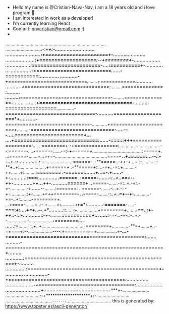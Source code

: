 - Hello my name is @Cristian-Nava-Nav, i am a 18 years old and i love program 👋 
- I am interested in work as a developer!
- I’m currently learning React
- Contact: nnvcristian@gmail.com :)
- 
...............................................................................
.............................-:+*****************+:-...........................
........................:+****=====================****+-......................
....................:+***===================:--+========***+-..................
.................:***=======================-....:==========**+-...............
..............-+**=========================*......-*===========**:.............
............-+**===========================*........+============**:...........
...........+**=============================:.........==============**:.........
.........:**===============================-.........*===============**-.......
........+*===============================*-.........-=================**:......
......-**==============================*-...........*===================*+.....
.....-**=============================*-............+=====================*+....
....-**============================*-.....---.....*=======================*+...
....+*============================:......-:::::::::+++**===================*:..
...:*========+-:+===============:................................--:*======**-.
..-**======*......-*=:-+======+.......................................:=====*+.
..:*======*-.......*+..:=+*=*-.........................................*====**-
..+*======:...--..-*-..+*.-*:..............:**:.......................-======*:
.-**=====*..-*++*-+*...*+.:*-...........-**+..+*:.....................+======*+
.-**=====+:*:...-*=+..-=:.+*.........-+*+.......+*:.........:********========**
.-**======:.......*+..:=-.*+......-**+-...........:===*:..............*======**
.-**=====-.......-*:..+*..*==+--+*+-.............+*+...+*+-...........*======*+
..**=====-.......-=:..+*.-=:.-+*-.............-**:.......-**-........:=======*:
..+*=====-.......-*:..+*.-*:.-+*-.............:*+-.......+=+*******+========**-
..-**====-.......-*:..+*..**=+--+**-............-+=*-..+*:.........-========*+.
...+*====*-.......*+..:*-.*+.......+**:..........:*+*=*:...........:=======**-.
...-**===:+*:....+=+..-*-.+*..........:**:.....-*+................+========*+..
....-**==*..:*+-*++*..-*:.:*-............:**:-*+-.........******==========*+...
.....:**==-...-+-.:*-..*+.-*-...............::..................+========**....
......:**=*.......-*:..+*..*+.................................-*========*+.....
.......-**=+.......+*..-=*+*===*+:--...................----:+==========*+......
.........+***-...-+===========================****===================**:.......
..........-**======================================================**+.........
............:**==================================================**+-..........
..............:***=============================================**+-............
................-+**========================================***:...............
...................-+***=================================***:..................
.......................:+****=======================****+-.....................
...........................-:+********************+:-..........................
.....................................-------...................................
this is generated by: https://www.topster.es/ascii-generator/
